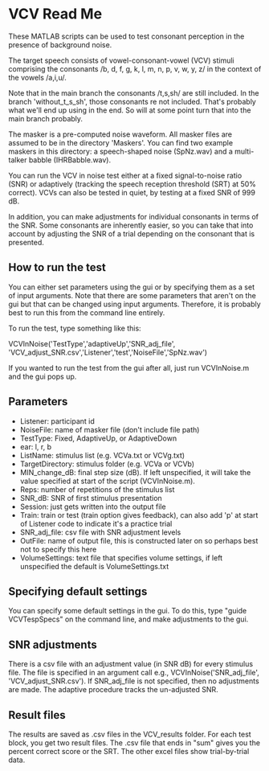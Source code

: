 # VCV Read Me

These MATLAB scripts can be used to test consonant perception in the presence of background noise. 

The target speech consists of vowel-consonant-vowel (VCV) stimuli comprising the consonants 
/b, d, f, g, k, l, m, n, p, v, w, y, z/ in the context of the vowels /a,i,u/. 

Note that in the main branch the consonants /t,s,sh/ are still included. In the branch 
'without_t_s_sh', those consonants re not included. That's probably what we'll end up using in the 
end. So will at some point turn that into the main branch probably.

The masker is a pre-computed noise waveform. All masker files are assumed to be in the directory 'Maskers'.
You can find two example maskers in this directory: a speech-shaped noise (SpNz.wav) and a multi-talker babble (IHRBabble.wav).

You can run the VCV in noise test either at a fixed signal-to-noise ratio (SNR) or adaptively (tracking
the speech reception threshold (SRT) at 50% correct). VCVs can also be tested in quiet, by testing at a
fixed SNR of 999 dB. 

In addition, you can make adjustments for individual consonants in terms of the SNR. Some consonants 
are inherently easier, so you can take that into account by adjusting the SNR of a trial depending
on the consonant that is presented.

## How to run the test

You can either set parameters using the gui or by specifying them as a set of input arguments. 
Note that there are some parameters that aren't on the gui but that can be changed using input arguments.
Therefore, it is probably best to run this from the command line entirely. 

To run the test, type something like this:

VCVInNoise('TestType','adaptiveUp','SNR_adj_file', 'VCV_adjust_SNR.csv','Listener','test','NoiseFile','SpNz.wav')

If you wanted to run the test from the gui after all, just run VCVInNoise.m and the gui pops up. 

## Parameters

 - Listener: participant id
 - NoiseFile: name of masker file (don't include file path)
 - TestType: Fixed, AdaptiveUp, or AdaptiveDown
 - ear: l, r, b
 - ListName: stimulus list (e.g. VCVa.txt or VCVg.txt)
 - TargetDirectory: stimulus folder (e.g. VCVa or VCVb)
 - MIN_change_dB: final step size (dB). If left unspecified, it will take the value specified at start of the script (VCVInNoise.m). 
 - Reps: number of repetitions of the stimulus list
 - SNR_dB: SNR of first stimulus presentation
 - Session: just gets written into the output file
 - Train: train or test (train option gives feedback), can also add 'p' at start of Listener code to indicate it's a practice trial
 - SNR_adj_file: csv file with SNR adjustment levels
 - OutFile: name of output file, this is constructed later on so perhaps best not to specify this here
 - VolumeSettings: text file that specifies volume settings, if left unspecified the default is VolumeSettings.txt 
 
## Specifying default settings

You can specify some default settings in the gui. To do this, type "guide VCVTespSpecs" on the command line,
and make adjustments to the gui. 

## SNR adjustments

There is a csv file with an adjustment value (in SNR dB) for every stimulus file.
The file is specified in an argument call e.g.,  VCVInNoise('SNR_adj_file', 'VCV_adjust_SNR.csv'). 
If SNR_adj_file is not specified, then no adjustments are made.
The adaptive procedure tracks the un-adjusted SNR.

## Result files

The results are saved as .csv files in the VCV_results folder. For each test block, you get two 
result files. The .csv file that ends in "sum" gives you the percent correct score or the SRT. 
The other excel files show trial-by-trial data. 